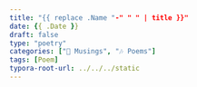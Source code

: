 ```yaml
---
title: "{{ replace .Name "-" " " | title }}"
date: {{ .Date }}
draft: false
type: "poetry"
categories: ["💭 Musings", "🎶 Poems"]
tags: [Poem]
typora-root-url: ../../../static
---
```

